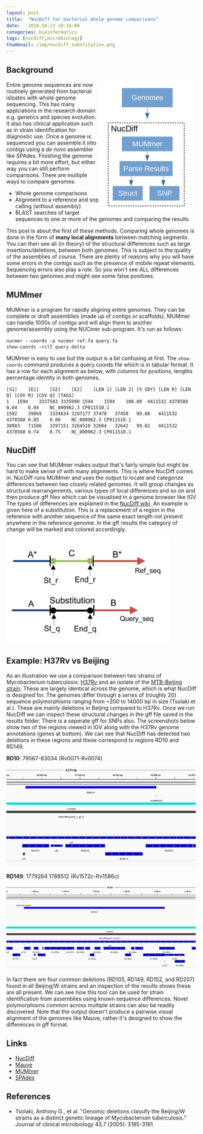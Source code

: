 ```yaml
---
layout: post
title:  "NucDiff for bacterial whole genome comparisons"
date:   2019-10-13 10:14:00
categories: bioinformatics
tags: [nucdiff,microbiology]
thumbnail: /img/nucdiff_substitution.png
---
```


## Background

<div style="width: 260px; float: right;">
<a href="/img/nucdiff_summary.png"> <img src="/img/nucdiff_summary.png" width="250px"></a>
</div>

Entire genome sequences are now routinely generated from bacterial isloates with whole genome sequencing. This has many applciations in the research domain e.g. genetics and species evolution. It also has clinical application such as in strain identification for diagnostic use. Once a genome is sequenced you can assemble it into contigs using a _de novo_ assembler like SPAdes. Finishing the genome requires a bit more effort, but either way you can still perform comparisons. There are multiple ways to compare genomes:

* Whole genome comparisons
* Alignment to a reference and snp calling (without assembly)
* BLAST searches of target sequences to one or more of the genomes and comparing the results

This post is about the first of these methods. Comparing whole genomes is done in the form of **many local alignments** between matching segments. You can then see all (in theory) of the structural differences such as large insertions/deletions, between both genomes. This is subject to the quality of the assemblies of course. There are plenty of reasons why you will have some errors in the contigs such as the presence of mobile repeat elements. Sequencing errors also play a role. So you won't see ALL differences between two genomes and might see some false positives.

## MUMmer

MUMmer is a program for rapidly aligning entire genomes. They can be complete or draft assemblies (made up of contigs or scaffolds). MUMmer can handle 1000s of contigs and will align them to another genome/assembly using the NUCmer sub-program. It's run as follows:

```
nucmer --coords -p nucmer ref.fa query.fa
show-coords -rclT query.delta
```

MUMmer is easy to use but the output is a bit confusing at first. The `show-coords` command produces a query.coords file which is in tabular format. It has a row for each alignment as below, with columns for positions, lengths percentage identity in both genomes.

```
[S1]	[E1]	[S2]	[E2]	[LEN 1]	[LEN 2]	[% IDY]	[LEN R]	[LEN Q]	[COV R]	[COV Q]	[TAGS]
1	1594	3337583	3335990	1594	1594	100.00	4411532	4378588	0.04	0.04	NC_000962.3	CP011510.1
1592	39069	3334634	3297177	37478	37458	99.88	4411532	4378588	0.85	0.86	NC_000962.3	CP011510.1
38983	71586	3297151	3264510	32604	32642	99.82	4411532	4378588	0.74	0.75	NC_000962.3	CP011510.1
```

## NucDiff

You can see that MUMmer makes output that's fairly simple but might be hard to make sense of with many alignments. This is where NucDiff comes in. NucDiff runs MUMmer and uses the output to locate and categorize differences between two closely related genomes. It will group changes as structural rearrangements, various types of local differences and so on and then produce gff files which can be visualised in a genome browser like IGV. The types of differences are explained in the [NucDiff wiki](https://github.com/uio-cels/NucDiff/wiki). An example is given here of a substitution. This is a replacement of a region in the reference with another sequence of the same exact length not present anywhere in the reference genome. In the gff results the category of change will be marked and colored accordingly.

<div style="width: 450px;">
<a href="/img/nucdiff_substitution.png"> <img src="/img/nucdiff_substitution.png" width="430px"></a>
</div>

## Example: H37Rv vs Beijing

As an illustration we use a comparison between two strains of Mycobacterium tuberculosis: [H37Rv](https://www.ncbi.nlm.nih.gov/nuccore/NC_000962.3) and an isolate of the [MTB-Beijing strain](https://www.ncbi.nlm.nih.gov/nuccore/CP011510.1). These are largely identical across the genome, which is what NucDiff is designed for. The genomes differ through a series of (roughly 20) sequence polymorphisms ranging from ~200 to 14000 bp in size (Tsolaki et al.). These are mainly deletions in Beijing compared to H37Rv. Once we run NucDiff we can inspect these structural changes in the gff file saved in the results folder. There is a seperate gff for SNPs also. The screenshots below show two of the regions viewed in IGV along with the H37Rv genome annotations (genes at bottom). We can see that NucDiff has detected two deletions in these regions and these correspond to regions RD10 and RD149.

__RD10__:	79567-83034 (Rv0071-Rv0074)

<div style="width: 550px;">
<a href="/img/nucdiff_mtb_rd105.png"> <img src="/img/nucdiff_mtb_rd105.png" width="500px"></a>
</div>

__RD149__: 1779264	1788512	(Rv1572c-Rv1586c)

<div style="width: 550px;">
<a href="/img/nucdiff_mtb_rd149.png"> <img src="/img/nucdiff_mtb_rd149.png" width="500px"></a>
</div>

In fact there are four common deletions (RD105, RD149, RD152, and RD207) found in all Beijing/W strains and an inspection of the results shows these are all present. We can see how this tool can be used for strain identification from assemblies using known sequence differences. Novel polymorphisms common across multiple strains can also be readily discovered. Note that the output doesn't produce a pairwise visual alignment of the genomes like Mauve, rather it's designed to show the differences in gff format.

## Links

* [NucDiff](https://github.com/uio-cels/NucDiff/)
* [Mauve](https://www.geneious.com/tutorials/aligning-bacterial-genomes-mauve/)
* [MUMmer](http://mummer.sourceforge.net/)
* [SPAdes](https://github.com/ablab/spades)

## References

* Tsolaki, Anthony G., et al. "Genomic deletions classify the Beijing/W strains as a distinct genetic lineage of Mycobacterium tuberculosis." Journal of clinical microbiology 43.7 (2005): 3185-3191.
